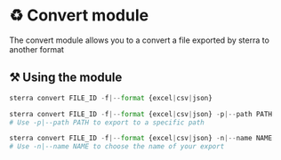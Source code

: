 # ♻️ Convert module
The convert module allows you to a convert a file exported by sterra to another format
## ⚒ Using the module
```python
sterra convert FILE_ID -f|--format {excel|csv|json}

sterra convert FILE_ID -f|--format {excel|csv|json} -p|--path PATH
# Use -p|--path PATH to export to a specific path

sterra convert FILE_ID -f|--format {excel|csv|json} -n|--name NAME
# Use -n|--name NAME to choose the name of your export
```
